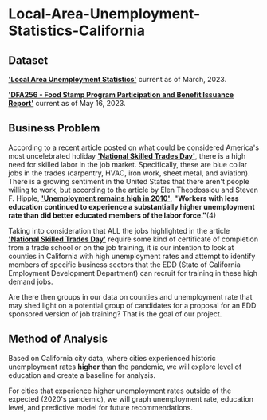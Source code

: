 # Local-Area-Unemployment-Statistics-California

## Dataset 

__['Local Area Unemployment Statistics'](https://data.ca.gov/dataset/local-area-unemployment-statistics-laus)__  current as of March, 2023. <br> 

__['DFA256 - Food Stamp Program Participation and Benefit Issuance Report'](https://data.ca.gov/dataset/dfa256-food-stamp-program-participation-and-benefit-issuance-report)__ current as of May 16, 2023. 
<br>

## Business Problem

According to a recent article posted on what could be considered America's most uncelebrated holiday __['National Skilled Trades Day'](https://gvwire.com/2023/05/02/on-national-skilled-trades-day-americas-labor-shortage-looms/)__, there is a high need for skilled labor in the job market. Specifically, these are blue collar jobs in the trades (carpentry, HVAC, iron work, sheet metal, and aviation). There is a growing sentiment in the United States that there aren't people willing to work, but according to the article by Elen  Theodossiou and Steven F. Hipple, __['Unemployment remains high in 2010'](https://www.bls.gov/opub/mlr/2011/03/art1full.pdf)__, __"Workers with less education continued to experience a substantially higher unemployment rate than did better educated members of the labor force."__(4)
<br> 

Taking into consideration that ALL the jobs highlighted in the article __['National Skilled Trades Day'](https://gvwire.com/2023/05/02/on-national-skilled-trades-day-americas-labor-shortage-looms/)__ require some kind of certificate of completion from a trade school or on the job training, it is our intention to look at counties in California with high unemployment rates and attempt to identify members of specific business sectors that the EDD (State of California Employment Development Department) can recruit for training in these high demand jobs. 
<br>

Are there then groups in our data on counties and unemployment rate that may shed light on a potential group of candidates for a proposal for an EDD sponsored version of job training? That is the goal of our project. 
<br>

## Method of Analysis 

Based on California city data, where cities experienced historic unemployment rates __higher__ than the pandemic, we will explore level of education and create a baseline for analysis. <br> 

For cities that experience higher unemployment rates outside of the expected (2020's pandemic), we will graph unemployment rate, education level, and predictive model for future recommendations. <br> 
 




